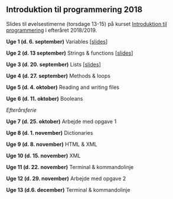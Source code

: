 ## Introduktion til programmering 2018

Slides til øvelsestimerne (torsdage 13-15) på kurset [Introduktion til programmering](http://kurser.ku.dk/course/hlib0007eu/2018-2019) i efteråret 2018/2019.

__Uge 1 (d. 6. september)__ Variables \[[slides](/slides/week1.html)\]

__Uge 2 (d. 13 september)__ Strings & functions \[[slides](/slides/week2.html)\]

__Uge 3 (d. 20. september)__ Lists \[[slides](/slides/week3.html)\]

__Uge 4 (d. 27. september)__ Methods & loops

__Uge 5 (d. 4. oktober)__ Reading and writing files

__Uge 6 (d. 11. oktober)__ Booleans

_Efterårsferie_

__Uge 7 (d. 25. oktober)__ Arbejde med opgave 1

__Uge 8 (d. 1. november)__ Dictionaries

__Uge 9 (d. 8. november)__ HTML & XML

__Uge 10 (d. 15. november)__ XML

__Uge 11 (d. 22. november)__ Terminal & kommandolinje

__Uge 12 (d. 29. november)__ Arbejde med opgave 2

__Uge 13 (d.6. december)__ Terminal & kommandolinje
